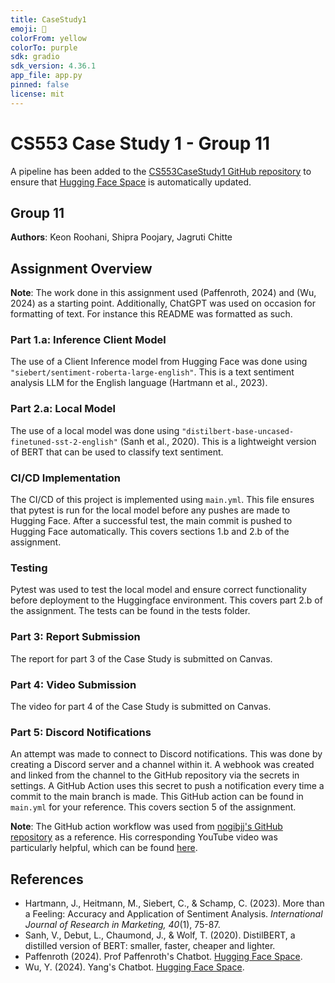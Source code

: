 ```yaml
---
title: CaseStudy1
emoji: 💬
colorFrom: yellow
colorTo: purple
sdk: gradio
sdk_version: 4.36.1
app_file: app.py
pinned: false
license: mit
---
```


# CS553 Case Study 1 - Group 11

A pipeline has been added to the [CS553CaseStudy1 GitHub repository](https://github.com/jvroo/CS553CaseStudy1.git) to ensure that [Hugging Face Space](https://huggingface.co/spaces/ML-OPS-Grp11/CaseStudy1) is automatically updated.

## Group 11
**Authors**: Keon Roohani, Shipra Poojary, Jagruti Chitte

## Assignment Overview

**Note**: The work done in this assignment used (Paffenroth, 2024) and (Wu, 2024) as a starting point. Additionally, ChatGPT was used on occasion for formatting of text. For instance this README was formatted as such. 

### Part 1.a: Inference Client Model
The use of a Client Inference model from Hugging Face was done using `"siebert/sentiment-roberta-large-english"`. This is a text sentiment analysis LLM for the English language (Hartmann et al., 2023).

### Part 2.a: Local Model
The use of a local model was done using `"distilbert-base-uncased-finetuned-sst-2-english"` (Sanh et al., 2020). This is a lightweight version of BERT that can be used to classify text sentiment.

### CI/CD Implementation
The CI/CD of this project is implemented using `main.yml`. This file ensures that pytest is run for the local model before any pushes are made to Hugging Face. After a successful test, the main commit is pushed to Hugging Face automatically. This covers sections 1.b and 2.b of the assignment.

### Testing
Pytest was used to test the local model and ensure correct functionality before deployment to the Huggingface environment.
This covers part 2.b of the assignment. The tests can be found in the tests folder. 

### Part 3: Report Submission
The report for part 3 of the Case Study is submitted on Canvas.

### Part 4: Video Submission
The video for part 4 of the Case Study is submitted on Canvas.

### Part 5: Discord Notifications
An attempt was made to connect to Discord notifications. This was done by creating a Discord server and a channel within it. A webhook was created and linked from the channel to the GitHub repository via the secrets in settings. A GitHub Action uses this secret to push a notification every time a commit to the main branch is made. This GitHub action can be found in `main.yml` for your reference. This covers section 5 of the assignment.

**Note**: The GitHub action workflow was used from [nogibjj's GitHub repository](https://github.com/nogibjj/hugging-face) as a reference. His corresponding YouTube video was particularly helpful, which can be found [here](https://www.youtube.com/watch?v=VYSGjUa5sc4&feature=youtu.be).

## References
- Hartmann, J., Heitmann, M., Siebert, C., & Schamp, C. (2023). More than a Feeling: Accuracy and Application of Sentiment Analysis. *International Journal of Research in Marketing, 40*(1), 75-87.
- Sanh, V., Debut, L., Chaumond, J., & Wolf, T. (2020). DistilBERT, a distilled version of BERT: smaller, faster, cheaper and lighter.
- Paffenroth (2024). Prof Paffenroth's Chatbot. [Hugging Face Space](https://huggingface.co/spaces/rcpaffenroth/chatbot).
- Wu, Y. (2024). Yang's Chatbot. [Hugging Face Space](https://huggingface.co/spaces/YangWu001/CS553_Example).
